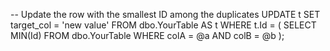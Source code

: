 -- Update the row with the smallest ID among the duplicates
UPDATE t
SET    target_col = 'new value'
FROM   dbo.YourTable AS t
WHERE  t.Id = (
  SELECT MIN(Id) 
  FROM dbo.YourTable 
  WHERE colA = @a AND colB = @b
);
